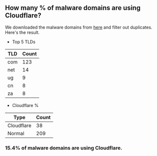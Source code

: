 ## How many % of malware domains are using Cloudflare?


We downloaded the malware domains from [here](https://urlhaus.abuse.ch) and filter out duplicates.
Here's the result.


[//]: # (start replacement)


- Top 5 TLDs

| TLD | Count |
| --- | --- |
| com | 123 |
| net | 14 |
| ug | 9 |
| cn | 8 |
| za | 8 |


- Cloudflare %

| Type | Count |
| --- | --- |
| Cloudflare | 38 |
| Normal | 209 |


### 15.4% of malware domains are using Cloudflare.